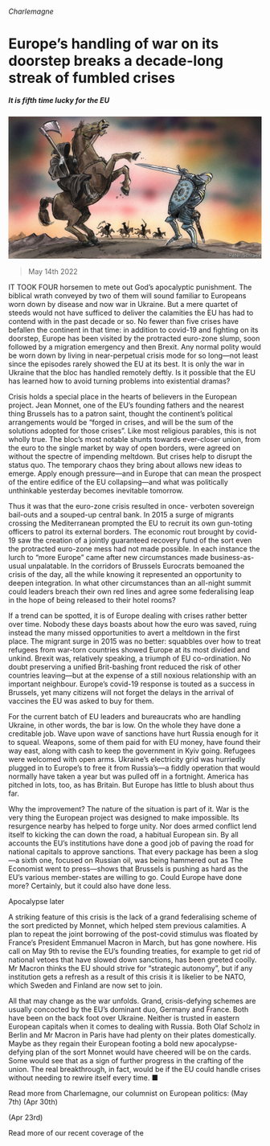 ###### Charlemagne

# Europe’s handling of war on its doorstep breaks a decade-long streak of fumbled crises 

##### It is fifth time lucky for the EU 

![image](images/20220514_eud000.jpg) 

> May 14th 2022 

IT TOOK FOUR horsemen to mete out God’s apocalyptic punishment. The biblical wrath conveyed by two of them will sound familiar to Europeans worn down by disease and now war in Ukraine. But a mere quartet of steeds would not have sufficed to deliver the calamities the EU has had to contend with in the past decade or so. No fewer than five crises have befallen the continent in that time: in addition to covid-19 and fighting on its doorstep, Europe has been visited by the protracted euro-zone slump, soon followed by a migration emergency and then Brexit. Any normal polity would be worn down by living in near-perpetual crisis mode for so long—not least since the episodes rarely showed the EU at its best. It is only the war in Ukraine that the bloc has handled remotely deftly. Is it possible that the EU has learned how to avoid turning problems into existential dramas?

Crisis holds a special place in the hearts of believers in the European project. Jean Monnet, one of the EU’s founding fathers and the nearest thing Brussels has to a patron saint, thought the continent’s political arrangements would be “forged in crises, and will be the sum of the solutions adopted for those crises”. Like most religious parables, this is not wholly true. The bloc’s most notable shunts towards ever-closer union, from the euro to the single market by way of open borders, were agreed on without the spectre of impending meltdown. But crises help to disrupt the status quo. The temporary chaos they bring about allows new ideas to emerge. Apply enough pressure—and in Europe that can mean the prospect of the entire edifice of the EU collapsing—and what was politically unthinkable yesterday becomes inevitable tomorrow.


Thus it was that the euro-zone crisis resulted in once- verboten sovereign bail-outs and a souped-up central bank. In 2015 a surge of migrants crossing the Mediterranean prompted the EU to recruit its own gun-toting officers to patrol its external borders. The economic rout brought by covid-19 saw the creation of a jointly guaranteed recovery fund of the sort even the protracted euro-zone mess had not made possible. In each instance the lurch to “more Europe” came after new circumstances made business-as-usual unpalatable. In the corridors of Brussels Eurocrats bemoaned the crisis of the day, all the while knowing it represented an opportunity to deepen integration. In what other circumstances than an all-night summit could leaders breach their own red lines and agree some federalising leap in the hope of being released to their hotel rooms?

If a trend can be spotted, it is of Europe dealing with crises rather better over time. Nobody these days boasts about how the euro was saved, ruing instead the many missed opportunities to avert a meltdown in the first place. The migrant surge in 2015 was no better: squabbles over how to treat refugees from war-torn countries showed Europe at its most divided and unkind. Brexit was, relatively speaking, a triumph of EU co-ordination. No doubt preserving a unified Brit-bashing front reduced the risk of other countries leaving—but at the expense of a still noxious relationship with an important neighbour. Europe’s covid-19 response is touted as a success in Brussels, yet many citizens will not forget the delays in the arrival of vaccines the EU was asked to buy for them.

For the current batch of EU leaders and bureaucrats who are handling Ukraine, in other words, the bar is low. On the whole they have done a creditable job. Wave upon wave of sanctions have hurt Russia enough for it to squeal. Weapons, some of them paid for with EU money, have found their way east, along with cash to keep the government in Kyiv going. Refugees were welcomed with open arms. Ukraine’s electricity grid was hurriedly plugged in to Europe’s to free it from Russia’s—a fiddly operation that would normally have taken a year but was pulled off in a fortnight. America has pitched in lots, too, as has Britain. But Europe has little to blush about thus far.

Why the improvement? The nature of the situation is part of it. War is the very thing the European project was designed to make impossible. Its resurgence nearby has helped to forge unity. Nor does armed conflict lend itself to kicking the can down the road, a habitual European sin. By all accounts the EU’s institutions have done a good job of paving the road for national capitals to approve sanctions. That every package has been a slog—a sixth one, focused on Russian oil, was being hammered out as The Economist went to press—shows that Brussels is pushing as hard as the EU’s various member-states are willing to go. Could Europe have done more? Certainly, but it could also have done less.

Apocalypse later

A striking feature of this crisis is the lack of a grand federalising scheme of the sort predicted by Monnet, which helped stem previous calamities. A plan to repeat the joint borrowing of the post-covid stimulus was floated by France’s President Emmanuel Macron in March, but has gone nowhere. His call on May 9th to revise the EU’s founding treaties, for example to get rid of national vetoes that have slowed down sanctions, has been greeted coolly. Mr Macron thinks the EU should strive for “strategic autonomy”, but if any institution gets a refresh as a result of this crisis it is likelier to be NATO, which Sweden and Finland are now set to join.

All that may change as the war unfolds. Grand, crisis-defying schemes are usually concocted by the EU’s dominant duo, Germany and France. Both have been on the back foot over Ukraine. Neither is trusted in eastern European capitals when it comes to dealing with Russia. Both Olaf Scholz in Berlin and Mr Macron in Paris have had plenty on their plates domestically. Maybe as they regain their European footing a bold new apocalypse-defying plan of the sort Monnet would have cheered will be on the cards. Some would see that as a sign of further progress in the crafting of the union. The real breakthrough, in fact, would be if the EU could handle crises without needing to rewire itself every time. ■

Read more from Charlemagne, our columnist on European politics: (May 7th) (Apr 30th)

 (Apr 23rd)

Read more of our recent coverage of the 

